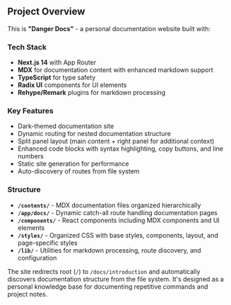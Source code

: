 ## Project Overview

This is **"Danger Docs"** - a personal documentation website built with:

### Tech Stack
- **Next.js 14** with App Router
- **MDX** for documentation content with enhanced markdown support
- **TypeScript** for type safety
- **Radix UI** components for UI elements
- **Rehype/Remark** plugins for markdown processing

### Key Features
- Dark-themed documentation site
- Dynamic routing for nested documentation structure
- Split panel layout (main content + right panel for additional context)
- Enhanced code blocks with syntax highlighting, copy buttons, and line numbers
- Static site generation for performance
- Auto-discovery of routes from file system

### Structure
- **`/contents/`** - MDX documentation files organized hierarchically
- **`/app/docs/`** - Dynamic catch-all route handling documentation pages
- **`/components/`** - React components including MDX components and UI elements
- **`/styles/`** - Organized CSS with base styles, components, layout, and page-specific styles
- **`/lib/`** - Utilities for markdown processing, route discovery, and configuration

The site redirects root (`/`) to `/docs/introduction` and automatically discovers documentation structure from the file system. It's designed as a personal knowledge base for documenting repetitive commands and project notes.